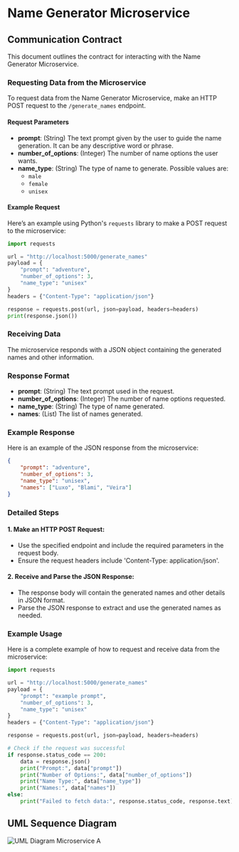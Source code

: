 # Name Generator Microservice

## Communication Contract

This document outlines the contract for interacting with the Name Generator Microservice.

### Requesting Data from the Microservice

To request data from the Name Generator Microservice, make an HTTP POST request to the `/generate_names` endpoint.

#### Request Parameters

- **prompt**: (String) The text prompt given by the user to guide the name generation. It can be any descriptive word or phrase.
- **number_of_options**: (Integer) The number of name options the user wants.
- **name_type**: (String) The type of name to generate. Possible values are:
  - `male`
  - `female`
  - `unisex`

#### Example Request

Here’s an example using Python's `requests` library to make a POST request to the microservice:

```python
import requests

url = "http://localhost:5000/generate_names"
payload = {
    "prompt": "adventure",
    "number_of_options": 3,
    "name_type": "unisex"
}
headers = {"Content-Type": "application/json"}

response = requests.post(url, json=payload, headers=headers)
print(response.json())
```

### Receiving Data

The microservice responds with a JSON object containing the generated names and other information.

### Response Format

- **prompt**: (String) The text prompt used in the request.
- **number_of_options**: (Integer) The number of name options requested.
- **name_type**: (String) The type of name generated.
- **names**: (List) The list of names generated.

### Example Response

Here is an example of the JSON response from the microservice:

```JSON
{
    "prompt": "adventure",
    "number_of_options": 3,
    "name_type": "unisex",
    "names": ["Luxo", "Blami", "Veira"]
}
```

### Detailed Steps
#### 1. Make an HTTP POST Request:
- Use the specified endpoint and include the required parameters in the request body.
- Ensure the request headers include 'Content-Type: application/json'.
#### 2. Receive and Parse the JSON Response:
  - The response body will contain the generated names and other details in JSON format.
  - Parse the JSON response to extract and use the generated names as needed.

### Example Usage

Here is a complete example of how to request and receive data from the microservice:

```python
import requests

url = "http://localhost:5000/generate_names"
payload = {
    "prompt": "example prompt",
    "number_of_options": 3,
    "name_type": "unisex"
}
headers = {"Content-Type": "application/json"}

response = requests.post(url, json=payload, headers=headers)

# Check if the request was successful
if response.status_code == 200:
    data = response.json()
    print("Prompt:", data["prompt"])
    print("Number of Options:", data["number_of_options"])
    print("Name Type:", data["name_type"])
    print("Names:", data["names"])
else:
    print("Failed to fetch data:", response.status_code, response.text)
```

## UML Sequence Diagram

![UML Diagram Microservice A](https://github.com/user-attachments/assets/194542a6-83b3-40ae-b45d-b4c28a5ca489)


